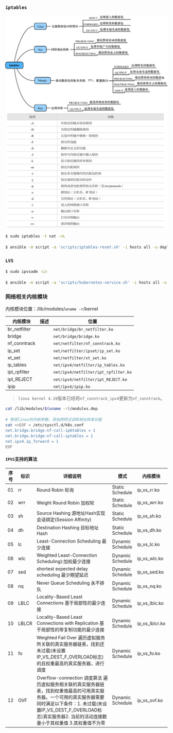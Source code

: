 
### `iptables`

![iptables工作模式](images/iptables-man.jpg)
![iptables常用主选项](images/iptables-options.jpg)


```bash
$ sudo iptables -t nat -nL

$ ansible -m script -a 'scripts/iptables-reset.sh' -i hosts all -u deploy --become -v
```

### `LVS`

```bash
$ sudo ipvsadm -Ln

$ ansible -m script -a 'scripts/kubernetes-service.sh' -i hosts all -u deploy --become -v
```

### 网络相关内核模块

内核模块位置：/lib/modules/`uname -r`/kernel

| 内核模块       | 描述    | 位置                                 |
| ------------ | ------- | ------------------------------------ |
| br_netfilter |         | `net/bridge/br_netfilter.ko`         |
| bridge       |         | `net/bridge/bridge.ko`               |
| nf_conntrack |         | `net/netfilter/nf_conntrack.ko`      |
| ip_set       |         | `net/netfilter/ipset/ip_set.ko`      |
| xt_set       |         | `net/netfilter/xt_set.ko`            |
| ip_tables    |         | `net/ipv4/netfilter/ip_tables.ko`    |
| ipt_rpfilter |         | `net/ipv4/netfilter/ipt_rpfilter.ko` |
| ipt_REJECT   |         | `net/ipv4/netfilter/ipt_REJECT.ko`   |
| ipip         |         | `net/ipv4/ipip.ko`                   |


> `linux kernel 4.19`版本已经将`nf_conntrack_ipv4`更新为`nf_conntrack`。

```bash
cat /lib/modules/$(uname -r)/modules.dep

# 修改linux的内核参数，添加网桥过滤和地址转发功能
cat <<EOF > /etc/sysctl.d/k8s.conf
net.bridge.bridge-nf-call-ip6tables = 1
net.bridge.bridge-nf-call-iptables = 1
net.ipv4.ip_forward = 1
EOF
```

#### `IPVS`支持的算法

| 序号 | 标识   | 详细说明            | 模式             | 内核模块       |
| ---- | ----- | ----------------- | ---------------- | -------------- |
| 01   | rr    | Round Robin 轮询  | Static Schedule  | ip_vs_rr.ko    |
| 02   | wrr   | Weight Round Robin 加权轮 | Static Schedule  | ip_vs_wrr.ko   |
| 03   | sh    | Source Hashing 源地址Hash实现会话绑定(Session Affinity)        | Static Schedule  | ip_vs_sh.ko    |
| 04   | dh    | Destination Hashing 目标地址Hash         | Static Schedule  | ip_vs_dh.ko    |
| 05   | lc    | Least-Connection Scheduling 最少连接     | Dynamic Schedule | ip_vs_lc.ko    |
| 06   | wlc   | Weighted Least-Connection Scheduling):加权最少连接  | Dynamic Schedule | ip_vs_wlc.ko   |
| 07   | sed   | shortest expected delay scheduling 最少期望延迟  | Dynamic Schedule | ip_vs_sed.ko   |
| 08   | nq    | Never Queue Scheduling 永不排队   | Dynamic Schedule | ip_vs_nq.ko    |
| 09   | LBLC  | Locality-Based Least Connections 基于局部性的最少连接  | Dynamic Schedule | ip_vs_lblc.ko  |
| 10   | LBLCR | Locality-Based Least Connections with Replication 基于局部性的带复制功能的最少连接  | Dynamic Schedule | ip_vs_lblcr.ko |
| 11   | fo    | Weighted Fail Over 遍历虚拟服务所关联的真实服务器链表，找到还未过载(未设置IP_VS_DEST_F_OVERLOAD标志)的且权重最高的真实服务器，进行调度  | Dynamic Schedule | ip_vs_fo.ko    |
| 12   | OVF   | Overflow-connection 调度算法 遍历虚拟服务相关联的真实服务器链表，找到权重值最高的可用真实服务器。一个可用的真实服务器需要同时满足以下条件：1. 未过载(未设置IP_VS_DEST_F_OVERLOAD标志)真实服务器2. 当前的活动连接数量小于其权重值 3.其权重值不为零 | Dynamic Schedule | ip_vs_ovf.ko   |





